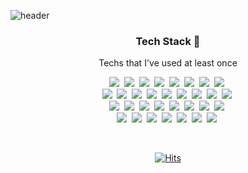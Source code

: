 ![header](https://capsule-render.vercel.app/api?type=waving&color=timeGradient&section=header&height=234&text=SeongwonLee&animation=fadeIn&fontSize=75&fontAlignY=37&fontColor=fffffe)

<h3 align="center"> Tech Stack 🔨</h3>
<p align="center"> Techs that I've used at least once </p>

<p align="center">    
  <img src="https://img.shields.io/badge/React-61DAFB?style=flat-square&logo=React&logoColor=white"/></a>&nbsp 
  <img src="https://img.shields.io/badge/React%20Router-CA4245?style=flat-square&logo=reactrouter&logoColor=white"/></a>&nbsp   
  <img src="https://img.shields.io/badge/Redux-764ABC?style=flat-square&logo=Redux&logoColor=white"/></a>&nbsp
  <img src="https://img.shields.io/badge/@Emotion-bb69a7?style=flat-square&logoColor=white"/></a>&nbsp   
  <img src="https://img.shields.io/badge/Storybook-FF4785?style=flat-square&logo=Storybook&logoColor=white"/></a>&nbsp     
  <img src="https://img.shields.io/badge/Git-F05032?style=flat-square&logo=git&logoColor=white"/></a>&nbsp 
  <img src="https://img.shields.io/badge/Firebase-FFCA28?style=flat-square&logo=Firebase&logoColor=white"/></a>&nbsp 
  <img src="https://img.shields.io/badge/Swift-ffb13b?style=flat-square&logo=Swift&logoColor=white"/></a>&nbsp 
  <br>      
  <img src="https://img.shields.io/badge/Python-3776AB?style=flat-square&logo=Python&logoColor=white"/></a>&nbsp
  <img src="https://img.shields.io/badge/Django-092E20?style=flat-square&logo=Django&logoColor=white"/></a>&nbsp
  <img src="https://img.shields.io/badge/HTML5-E34F26?style=flat-square&logo=HTML5&logoColor=white"/></a>&nbsp   
  <img src="https://img.shields.io/badge/CSS-1572B6?style=flat-square&logo=CSS3&logoColor=white"/></a>&nbsp   
  <img src="https://img.shields.io/badge/Javascript-F7DF1E?style=flat-square&logo=javascript&logoColor=white"/></a>&nbsp 
  <img src="https://img.shields.io/badge/jQuery-378bcb?style=flat-square&logo=css3&logoColor=white"/></a>&nbsp   
  <img src="https://img.shields.io/badge/Mysql-4479A1?style=flat-square&logo=MySql&logoColor=white"/></a>&nbsp  
  <img src="https://img.shields.io/badge/Java-007396?style=flat-square&logo=Java&logoColor=white"/></a>&nbsp   
  <img src="https://img.shields.io/badge/Apache%20Tomcat-cb9f23?style=flat-square&logo=ApacheTomcat&logoColor=white"/></a>&nbsp  
  <br>
  <img src="https://img.shields.io/badge/Adobe%20XD-d14a95?style=flat-square&logo=adobexd&logoColor=white"/></a>&nbsp  
  <img src="https://img.shields.io/badge/Android-3DDC84?style=flat-square&logo=Android&logoColor=white"/></a>&nbsp  
  <img src="https://img.shields.io/badge/pfSense-212121?style=flat-square&logo=pfSense&logoColor=white"/></a>&nbsp  
  <img src="https://img.shields.io/badge/Wireshark-1679A7?style=flat-square&logo=Wireshark&logoColor=white"/></a>&nbsp  
  <img src="https://img.shields.io/badge/Kali%20Linux-557C94?style=flat-square&logo=kalilinux&logoColor=white"/></a>&nbsp
  <img src="https://img.shields.io/badge/VirtualBox-183A61?style=flat-square&logo=VirtualBox&logoColor=white"/></a>&nbsp
  <img src="https://img.shields.io/badge/OllyDbg-A8B9CC?style=flat-square&logoColor=white&color=salmon"/></a>&nbsp 
  <img src="https://img.shields.io/badge/IDA-A8B9CC?style=flat-square&logoColor=white&color=Green"/></a>&nbsp 
  <br>  
  <img src="https://img.shields.io/badge/C-A8B9CC?style=flat-square&logo=C&logoColor=white"/></a>&nbsp 
  <img src="https://img.shields.io/badge/Linux-FCC624?style=flat-square&logo=linux&logoColor=white"/></a>&nbsp 
  <img src="https://img.shields.io/badge/Photoshop-31A8FF?style=flat-square&logo=adobephotoshop&logoColor=white"/></a>&nbsp   
  <img src="https://img.shields.io/badge/정보처리기능사-A8B9CC?style=flat-square&logoColor=white&color=blue"/></a>&nbsp 
  <img src="https://img.shields.io/badge/ITQ-A8B9CC?style=flat-square&logoColor=white&color=green"/></a>&nbsp 
  <img src="https://img.shields.io/badge/3DS%20MAX-A8B9CC?style=flat-square&logoColor=white&color=orange"/></a>&nbsp
  <img src="https://img.shields.io/badge/V·ray-A8B9CC?style=flat-square&logoColor=white&color=orchid"/></a>&nbsp
</p>
<br>
<div align=center>
  
[![Hits](https://hits.seeyoufarm.com/api/count/incr/badge.svg?url=https%3A%2F%2Fgithub.com%2Fseongwonme&count_bg=%232E8BC0&title_bg=%230C2D48&icon=&icon_color=%23E7E7E7&title=hits&edge_flat=false)](https://hits.seeyoufarm.com)
  
</div>
